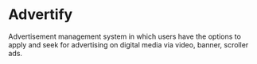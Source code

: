 # Advertify
Advertisement management system in which users have the options to apply and seek for advertising on digital media via video, banner, scroller ads.
